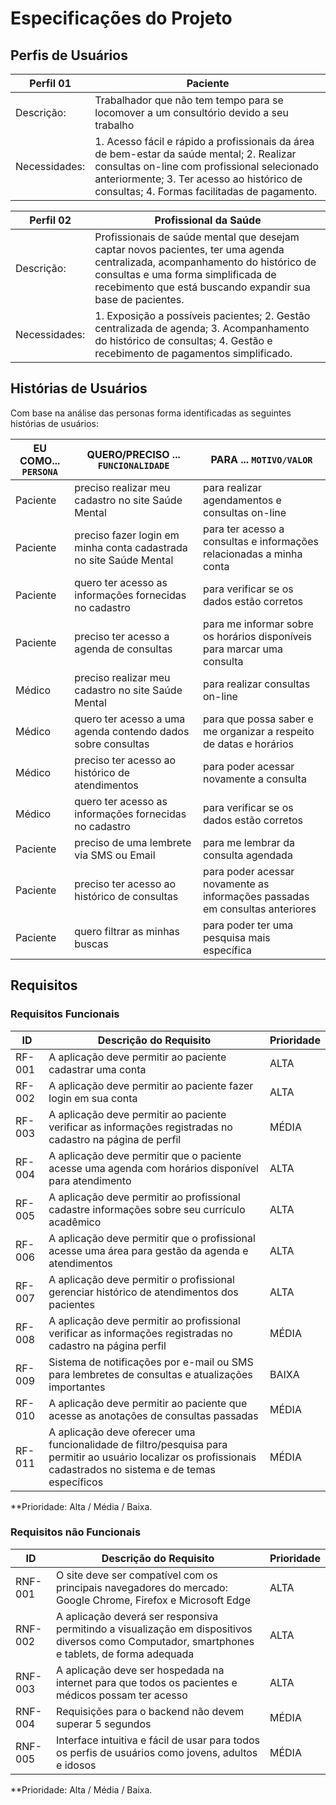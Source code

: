 # Especificações do Projeto

## Perfis de Usuários

|Perfil 01| Paciente                 |
|--------------------|----------------------------------------------------------------------------|
|Descrição:  | Trabalhador que não tem tempo para se locomover a um consultório devido a seu trabalho               |
|Necessidades:       | 1. Acesso fácil e rápido a profissionais da área de bem-estar da saúde mental; 2. Realizar consultas on-line com profissional selecionado anteriormente; 3. Ter acesso ao histórico de consultas; 4. Formas facilitadas de pagamento.

|Perfil 02| Profissional da Saúde                 |
|--------------------|----------------------------------------------------------------------------|
|Descrição:  | Profissionais de saúde mental que desejam captar novos pacientes, ter uma agenda centralizada, acompanhamento do histórico de consultas e uma forma simplificada de recebimento que está buscando expandir sua base de pacientes.               |
|Necessidades:       | 1. Exposição a possíveis pacientes; 2. Gestão centralizada de agenda; 3. Acompanhamento do histórico de consultas; 4. Gestão e recebimento de pagamentos simplificado.


## Histórias de Usuários

Com base na análise das personas forma identificadas as seguintes histórias de usuários:

|EU COMO... `PERSONA`| QUERO/PRECISO ... `FUNCIONALIDADE` |PARA ... `MOTIVO/VALOR`                 |
|--------------------|------------------------------------|----------------------------------------|
|Paciente       | preciso realizar meu cadastro no site Saúde Mental                  | para realizar agendamentos e consultas on-line                |
|Paciente       | preciso fazer login em minha conta cadastrada no site Saúde Mental                | para ter acesso a consultas e informações relacionadas a minha conta               |
|Paciente       | quero ter acesso as informações fornecidas no cadastro                 | para verificar se os dados estão corretos                |
|Paciente       | preciso ter acesso a agenda de consultas                 | para me informar sobre os horários disponíveis para marcar uma consulta                |
|Médico  | preciso realizar meu cadastro no site Saúde Mental           | para realizar consultas on-line                |
|Médico  | quero ter acesso a uma agenda contendo dados sobre consultas          | para que possa saber e me organizar a respeito de datas e horários               |
|Médico  | preciso ter acesso ao histórico de atendimentos           | para poder acessar novamente a consulta               |
|Médico  | quero ter acesso as informações fornecidas no cadastro            | para verificar se os dados estão corretos               |
|Paciente       | preciso de uma lembrete via SMS ou Email                 | para me lembrar da consulta agendada                |
|Paciente  | preciso ter acesso ao histórico de consultas           | para poder acessar novamente as informações passadas em consultas anteriores               |
|Paciente       | quero filtrar as minhas buscas                | para poder ter uma pesquisa mais específica                |

## Requisitos

### Requisitos Funcionais

|ID    | Descrição do Requisito  | Prioridade |
|------|-----------------------------------------|----|
|RF-001| A aplicação deve permitir ao paciente cadastrar uma conta | ALTA | 
|RF-002| A aplicação deve permitir ao paciente fazer login em sua conta  | ALTA |
|RF-003| A aplicação deve permitir ao paciente verificar as informações registradas no cadastro na página de perfil | MÉDIA | 
|RF-004| A aplicação deve permitir que o paciente acesse uma agenda com horários disponível para atendimento   | ALTA |
|RF-005| A aplicação deve permitir ao profissional cadastre informações sobre seu currículo acadêmico   | ALTA |
|RF-006| A aplicação deve permitir que o profissional acesse uma área para gestão da agenda e atendimentos | ALTA | 
|RF-007| A aplicação deve permitir o profissional gerenciar histórico de atendimentos dos pacientes    | ALTA |
|RF-008| A aplicação deve permitir ao profissional verificar as informações registradas no cadastro na página perfil | MÉDIA |
|RF-009| Sistema de notificações por e-mail ou SMS para lembretes de consultas e atualizações importantes  | BAIXA |
|RF-010| A aplicação deve permitir ao paciente que acesse as anotações de consultas passadas  | MÉDIA |
|RF-011| A aplicação deve oferecer uma funcionalidade de filtro/pesquisa para permitir ao usuário localizar os profissionais cadastrados no sistema e de temas específicos | MÉDIA |

**Prioridade: Alta / Média / Baixa.

### Requisitos não Funcionais

|ID     | Descrição do Requisito  |Prioridade |
|-------|-------------------------|----|
|RNF-001| O site deve ser compatível com os principais navegadores do mercado: Google Chrome, Firefox e Microsoft Edge | ALTA | 
|RNF-002| A aplicação deverá ser responsiva permitindo a visualização em dispositivos diversos como Computador, smartphones e tablets, de forma adequada |  ALTA | 
|RNF-003| A aplicação deve ser hospedada na internet para que todos os pacientes e médicos possam ter acesso |  ALTA | 
|RNF-004| Requisições para o backend não devem superar 5 segundos |  MÉDIA | 
|RNF-005| Interface intuitiva e fácil de usar para todos os perfis de usuários como jovens, adultos e idosos |  MÉDIA | 

**Prioridade: Alta / Média / Baixa.
